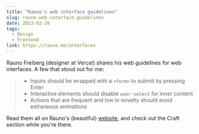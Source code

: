 ```yaml
---
title: "Rauno's web interface guidelines"
slug: rauno-web-interface-guidelines
date: 2023-02-28
tags:
  - Design
  - Frontend
link: https://rauno.me/interfaces
---
```


Rauno Freiberg (designer at Vercel) shares his web guidelines for web interfaces. A few that stood out for me:

> - Inputs should be wrapped with a `<form>` to submit by pressing Enter
> - Interactive elements should disable `user-select` for inner content
> - Actions that are frequent and low in novelty should avoid extraneous animations

Read them all on Rauno's (beautiful) [website](https://rauno.me/interfaces), and check out the Craft section while you're there.
